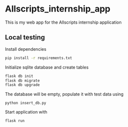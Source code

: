 # Allscripts_internship_app

This is my web app for the Allscripts internship application

## Local testing ##
Install dependencies
```bash
pip install -r requirements.txt
```
Initialize sqlite database and create tables
```bash
flask db init
flask db migrate
flask db upgrade
```
The database will be empty, populate it with test data using
```
python insert_db.py
```

Start application with
```bash
flask run
```


